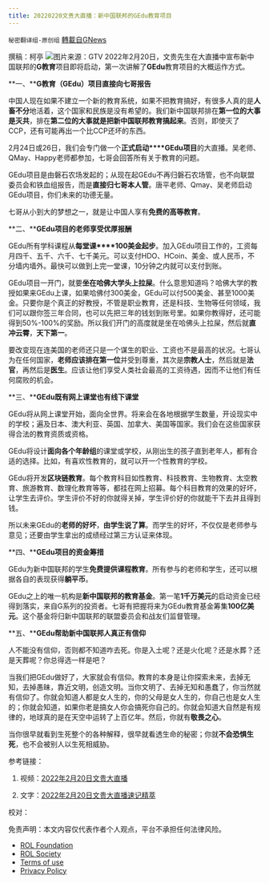 ```yaml
---
title: 20220220文贵大直播：新中国联邦的GEdu教育项目
---
```

`秘密翻译组-原创组` [轉載自GNews](https://gnews.org/zh-hans/2039871/)

撰稿：柯亭
![](https://assets.gnews.org/wp-content/uploads/2022/02/snapshot-5.jpg)图片来源：GTV
2022年2月20日，文贵先生在大直播中宣布新中国联邦的**G教育**项目即将启动，第一次讲解了**GEdu**教育项目的大概运作方式。

**一、****G教育（GEdu）项目直接向七哥报告**

中国人现在如果不建立一个新的教育系统，如果不把教育搞好，有很多人真的是**人畜不分**地活着，这个国家和民族是没有希望的。我们新中国联邦排在**第一位的大事是灭共**，排在**第二位的大事就是把新中国联邦教育搞起来**。否则，即使灭了CCP，还有可能再出一个比CCP还坏的东西。

2月24日或26日，我们会专门做一个**正式启动****GEdu项目**的大直播。吴老师、QMay、Happy老师都参加，七哥会回答所有关于教育的问题。

GEdu项目是由磐石农场发起的；从现在起GEdu不再归磐石农场管，也不向联盟委员会和铁血组报告，而是**直接归七哥本人管**。唐平老师、Qmay、吴老师启动GEdu项目，你们未来的功德无量。

七哥从小到大的梦想之一，就是让中国人享有**免费的高等教育**。

**二、****GEdu项目的老师享受优厚报酬**

GEdu所有学科课程从**每堂课****100美金起步**。加入GEdu项目工作的，工资每月四千、五千、六千、七千美元。可以支付HDO、HCoin、美金、或人民币，不分墙内墙外。最快可以做到上完一堂课，10分钟之内就可以支付到账。

GEdu项目一开门，就要**坐在哈佛大学头上拉屎**。什么意思知道吗？哈佛大学的教授如果来GEdu上课，如果哈佛付300美金，GEdu可以付500美金、甚至1000美金。只要你是个真正的好教授，不管是职业教育，还是科技、生物等任何领域，我们可以跟你签三年合同，也可以先把三年的钱划到账号里。如果你教得好，还可能得到50%-100%的奖励。所以我们开门的高度就是坐在哈佛头上拉屎，然后就**直冲云霄**，**天下第一**。

要改变现在连美国的老师还只是一个谋生的职业、工资也不是最高的状况。七哥认为在任何国家，**老师应该排在第一位**并受到尊重，其次是**宗教人士**，然后就是**法官**，再然后是**医生**。应该让他们享受人类社会最高的工资待遇，因而不让他们有任何腐败的机会。

**三、****GEdu既有网上课堂也有线下课堂**

GEdu将从网上课堂开始，面向全世界。将来会在各地根据学生数量，开设现实中的学校；遍及日本、澳大利亚、英国、加拿大、美国等国家。我们会在这些国家获得合法的教育资质或资格。

GEdu将设计**面向各个年龄组**的课堂或学校，从刚出生的孩子直到老年人，都有合适的选择。比如，有喜欢性教育的，就可以开一个性教育的学校。

GEdu将开发**区块链教育**。每个教育科目如性教育、科技教育、生物教育、太空教育、旅游教育、数理化教育等等，都挂在网上招募。每个科目教育的效果的好坏，让学生去评价。学生评价不好的你就得关掉，学生评价好的你就能干下去并且得到钱。

所以未来GEdu的**老师的好坏**，**由学生说了算**。而学生的好坏，不仅仅是老师参与意见；还要由学生拿出的成绩经过第三方认证来体现。

**四、****GEdu项目的资金筹措**

GEdu为新中国联邦的学生**免费提供课程教育**。所有参与的老师和学生，还可以根据各自的表现获得**躺平币**。

GEdu之上的唯一机构是**新中国联邦的教育基金**。第一笔**1千万美元**的启动资金已经得到落实，来自G系列的投资者。七哥有把握将来为GEdu教育基金筹集**100亿美元**。这个基金将归新中国联邦的联盟委员会和战友们监督管理。

**五、****GEdu帮助新中国联邦人真正有信仰**

人不能没有信仰，否则都不知道咋去死。你是入土呢？还是火化呢？还是水葬？还是天葬呢？你总得选一样是吧？

当我们把GEdu做好了，大家就会有信仰。教育的本身是让你探索未来，去掉无知，去掉愚昧，靠近文明，创造文明。当你文明了、去掉无知和愚蠢了，你当然就有信仰了。你就会知道人都是女人生的，你的父母是女人生的，你自己也是女人生的；你就会知道，如果你老是搞女人你会搞死你自己的。你就会知道大自然是有规律的，地球真的是在天空中运转了上百亿年。然后，你就有**敬畏之心**。

当你很早就看到生死整个的各种解释，很早就看透生命的秘密；你就**不会恐惧生死**，也不会被别人以生死相威胁。

参考链接：

1. 视频：[2022年2月20日文贵大直播](https://gtv.org/video/id=62123b3508ba8a07b19fce62)

2. 文字：[2022年2月20日文贵大直播速记精萃](https://gnews.org/zh-hans/2037974/)

校对：

 

免责声明：本文内容仅代表作者个人观点，平台不承担任何法律风险。

- [ROL Foundation](https://rolfoundation.org/)
- [ROL Society](https://rolsociety.org/)
- [Terms of use](https://gnews.org/terms-of-use-3/)
- [Privacy Policy](https://gnews.org/privacy-policy/)
